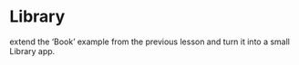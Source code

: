 # Library
 extend the ‘Book’ example from the previous lesson and turn it into a small Library app.
